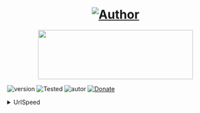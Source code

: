 <h1 align="center"><a href="https://github.com/piratainformatico2"><img title="Author" src="https://img.shields.io/badge/Author-⍣᭕ᬁ᭖José Díaz᭖᭕ᬁ⍣-svg?style=for-the-badge&logo=github"></a></h1>

<p align="center"><img src="https://github.com/piratainformatico2/packages/blob/main/Images/20210928_223304.gif" width="360" height="115"/> </p>

![version]
![Tested]
![autor]
[![Donate](https://img.shields.io/badge/Donate-PayPal-green.svg)](https://www.paypal.com)

<details>
  <summary> UrlSpeed </summary>
<br>

- Hola Que tal soy José Díaz o sharkcode Mi objetivo es ser reconocido en la comunidad de la programación ⚡

- Si deseas apoyarme con una estrella en mis repositorios

- ` NOTA : Si tienes algun error no dudes en contactarme!! `
</details>







<!-- MarkDown Links & Images -->
[version]: https://img.shields.io/badge/Versi%C3%B3n-BETA%3A%20V.1.0-green
[tested]: https://img.shields.io/badge/Probado-Kali%20Linux%20%7C%20Nethunter%20%7C%20Termux-blue
[autor]: https://img.shields.io/badge/Author-%40Jose_Diaz-red
